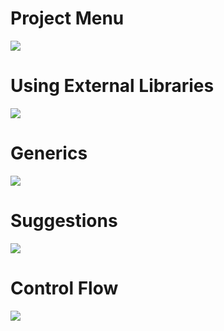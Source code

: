 # Project Menu
![](http://i.imgur.com/umAjDX5.png)

# Using External Libraries
![](http://i.imgur.com/BXLHSE3.png)

# Generics
![](http://i.imgur.com/OnjPw36.png)

# Suggestions
![](https://cdn.discordapp.com/attachments/132156376792170496/292695521754087426/unknown.png)

# Control Flow
![](http://i.imgur.com/aWfEhvq.png)
